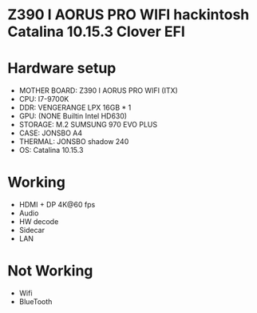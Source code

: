# Z390 I AORUS PRO WIFI hackintosh Catalina 10.15.3 Clover EFI

# Hardware setup
+ MOTHER BOARD: Z390 I AORUS PRO WIFI (ITX)
+ CPU: I7-9700K
+ DDR: VENGERANGE LPX 16GB * 1
+ GPU: (NONE Builtin Intel HD630)
+ STORAGE: M.2 SUMSUNG 970 EVO PLUS
+ CASE: JONSBO A4
+ THERMAL: JONSBO shadow 240
+ OS: Catalina 10.15.3

# Working
+ HDMI + DP 4K@60 fps
+ Audio
+ HW decode
+ Sidecar
+ LAN

# Not Working
+ Wifi
+ BlueTooth
